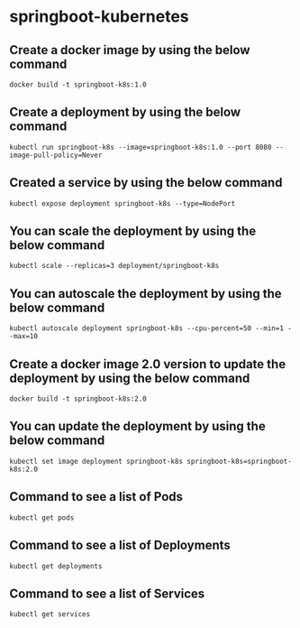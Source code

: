 # springboot-kubernetes
## Create a docker image by using the below command

```
docker build -t springboot-k8s:1.0
```

## Create a deployment by using the below command
```shell script
kubectl run springboot-k8s --image=springboot-k8s:1.0 --port 8080 --image-pull-policy=Never

```
## Created a service by using the below command
```shell script
kubectl expose deployment springboot-k8s --type=NodePort
```

## You can scale the deployment by using the below command
```shell script
kubectl scale --replicas=3 deployment/springboot-k8s
```
## You can autoscale the deployment by using the below command
```shell script
kubectl autoscale deployment springboot-k8s --cpu-percent=50 --min=1 --max=10
```

## Create a docker image 2.0 version to update the deployment by using the below command
```shell script
docker build -t springboot-k8s:2.0
```
## You can update the deployment by using the below command
```shell script
kubectl set image deployment springboot-k8s springboot-k8s=springboot-k8s:2.0
```

## Command to see a list of Pods
```shell script
kubectl get pods
```
## Command to see a list of Deployments
```shell script
kubectl get deployments
```

## Command to see a list of Services
```shell script
kubectl get services
```
